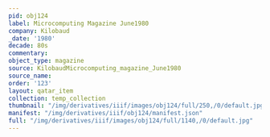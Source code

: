 ```yaml
---
pid: obj124
label: Microcomputing Magazine June1980
company: Kilobaud
_date: '1980'
decade: 80s
commentary:
object_type: magazine
source: KilobaudMicrocomputing_magazine_June1980
source_name:
order: '123'
layout: qatar_item
collection: temp_collection
thumbnail: "/img/derivatives/iiif/images/obj124/full/250,/0/default.jpg"
manifest: "/img/derivatives/iiif/obj124/manifest.json"
full: "/img/derivatives/iiif/images/obj124/full/1140,/0/default.jpg"
---
```

